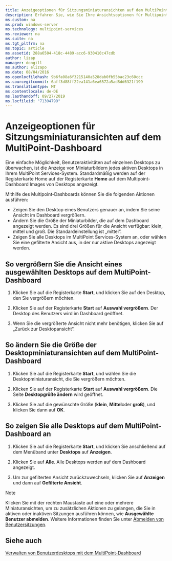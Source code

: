 ```yaml
---
title: Anzeigeoptionen für Sitzungsminiaturansichten auf dem MultiPoint-Dashboard
description: Erfahren Sie, wie Sie Ihre Ansichtsoptionen für Multipoint Services anpassen.
ms.custom: na
ms.prod: windows-server
ms.technology: multipoint-services
ms.reviewer: na
ms.suite: na
ms.tgt_pltfrm: na
ms.topic: article
ms.assetid: 288a6504-418c-4489-acc6-930410c47cdb
author: lizap
manager: dongill
ms.author: elizapo
ms.date: 08/04/2016
ms.openlocfilehash: 9b6fa08a6f3215140a528dab0fb55bac23c60ccc
ms.sourcegitcommit: 6aff3d88ff22ea141a6ea6572a5ad8dd6321f199
ms.translationtype: MT
ms.contentlocale: de-DE
ms.lasthandoff: 09/27/2019
ms.locfileid: "71394799"
---
```

# <a name="view-options-for-session-thumbnails-in-multipoint-dashboard"></a>Anzeigeoptionen für Sitzungsminiaturansichten auf dem MultiPoint-Dashboard
Eine einfache Möglichkeit, Benutzeraktivitäten auf einzelnen Desktops zu überwachen, ist die Anzeige von Miniaturbildern jedes aktiven Desktops in Ihrem MultiPoint Services-System. Standardmäßig werden auf der Registerkarte Home auf der Registerkarte **Home** auf dem Multipoint-Dashboard Images von Desktops angezeigt.  
  
Mithilfe des Multipoint-Dashboards können Sie die folgenden Aktionen ausführen:  
  
- Zeigen Sie den Desktop eines Benutzers genauer an, indem Sie seine Ansicht im Dashboard vergrößern.  
- Ändern Sie die Größe der Miniaturbilder, die auf dem Dashboard angezeigt werden. Es sind drei Größen für die Ansicht verfügbar: klein, mittel und groß. Die Standardeinstellung ist „mittel“.  
- Zeigen Sie alle Desktops im MultiPoint Services-System an, oder wählen Sie eine gefilterte Ansicht aus, in der nur aktive Desktops angezeigt werden.  
  
## <a name="to-enlarge-the-view-of-a-selected-desktop-in-multipoint-dashboard"></a>So vergrößern Sie die Ansicht eines ausgewählten Desktops auf dem MultiPoint-Dashboard  
  
1.  Klicken Sie auf die Registerkarte **Start**, und klicken Sie auf den Desktop, den Sie vergrößern möchten.  
  
2.  Klicken Sie auf der Registerkarte **Start** auf **Auswahl vergrößern**. Der Desktop des Benutzers wird im Dashboard geöffnet.  
  
3.  Wenn Sie die vergrößerte Ansicht nicht mehr benötigen, klicken Sie auf „Zurück zur Desktopansicht“.  
  
## <a name="to-change-the-size-of-desktop-thumbnails-in-multipoint-dashboard"></a>So ändern Sie die Größe der Desktopminiaturansichten auf dem MultiPoint-Dashboard  
  
1.  Klicken Sie auf die Registerkarte **Start**, und wählen Sie die Desktopminiaturansicht, die Sie vergrößern möchten.  
  
2.  Klicken Sie auf der Registerkarte **Start** auf **Auswahl vergrößern**. Die Seite **Desktopgröße ändern** wird geöffnet.  
  
3.  Klicken Sie auf die gewünschte Größe (**klein**, **Mittel**oder **groß**), und klicken Sie dann auf **OK**.  
  
## <a name="to-show-all-desktops-in-multipoint-dashboard"></a>So zeigen Sie alle Desktops auf dem MultiPoint-Dashboard an  
  
1.  Klicken Sie auf die Registerkarte **Start**, und klicken Sie anschließend auf dem Menüband unter **Desktops** auf **Anzeigen**.  
  
2.  Klicken Sie auf **Alle**. Alle Desktops werden auf dem Dashboard angezeigt.  
  
3.  Um zur gefilterten Ansicht zurückzuwechseln, klicken Sie auf **Anzeigen** und dann auf **Gefilterte Ansicht**.  

>[!NOTE] 
> Klicken Sie mit der rechten Maustaste auf eine oder mehrere Miniaturansichten, um zu zusätzlichen Aktionen zu gelangen, die Sie in aktiven oder inaktiven Sitzungen ausführen können, wie **Ausgewählte Benutzer abmelden**. Weitere Informationen finden Sie unter [Abmelden von Benutzersitzungen](Log-Off-User-Sessions.md).

## <a name="see-also"></a>Siehe auch  
[Verwalten von Benutzerdesktops mit dem MultiPoint-Dashboard](Manage-User-Desktops-Using-MultiPoint-Dashboard.md)